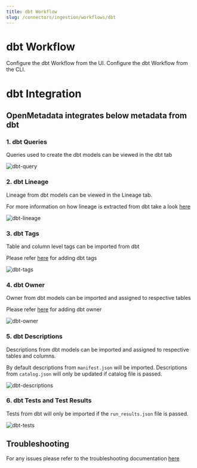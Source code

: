 ```yaml
---
title: dbt Workflow
slug: /connectors/ingestion/workflows/dbt
---
```


# dbt Workflow

<InlineCalloutContainer>
  <InlineCallout
    color="violet-70"
    icon="celebration"
    bold="dbt Workflow from UI"
    href="/connectors/ingestion/workflows/dbt/ingest-dbt-ui"
  >
    Configure the dbt Workflow from the UI.
  </InlineCallout>
  <InlineCallout
    color="violet-70"
    icon="celebration"
    bold="dbt Workflow from CLI"
    href="/connectors/ingestion/workflows/dbt/ingest-dbt-cli"
  >
    Configure the dbt Workflow from the CLI.
  </InlineCallout>
</InlineCalloutContainer>


# dbt Integration
## OpenMetadata integrates below metadata from dbt

### 1. dbt Queries
Queries used to create the dbt models can be viewed in the dbt tab

<Image src="/images/openmetadata/ingestion/workflows/dbt/dbt-features/dbt-query.webp" alt="dbt-query" caption="dbt Query"/>

### 2. dbt Lineage
Lineage from dbt models can be viewed in the Lineage tab.

For more information on how lineage is extracted from dbt take a look [here](/connectors/ingestion/workflows/dbt/ingest-dbt-lineage)

<Image src="/images/openmetadata/ingestion/workflows/dbt/dbt-features/dbt-lineage.webp" alt="dbt-lineage" caption="dbt Lineage"/>

### 3. dbt Tags
Table and column level tags can be imported from dbt

Please refer [here](/connectors/ingestion/workflows/dbt/ingest-dbt-tags) for adding dbt tags

<Image src="/images/openmetadata/ingestion/workflows/dbt/dbt-features/dbt-tags.webp" alt="dbt-tags" caption="dbt Tags"/>

### 4. dbt Owner
Owner from dbt models can be imported and assigned to respective tables

Please refer [here](/connectors/ingestion/workflows/dbt/ingest-dbt-owner) for adding dbt owner

<Image src="/images/openmetadata/ingestion/workflows/dbt/dbt-features/dbt-owner.webp" alt="dbt-owner" caption="dbt Owner"/>

### 5. dbt Descriptions
Descriptions from dbt models can be imported and assigned to respective tables and columns.

By default descriptions from `manifest.json` will be imported. Descriptions from `catalog.json` will only be updated if catalog file is passed.

<Image src="/images/openmetadata/ingestion/workflows/dbt/dbt-features/dbt-descriptions.webp" alt="dbt-descriptions" caption="dbt Descriptions"/>

### 6. dbt Tests and Test Results
Tests from dbt will only be imported if the `run_results.json` file is passed.

<Image src="/images/openmetadata/ingestion/workflows/dbt/dbt-features/dbt-tests.webp" alt="dbt-tests" caption="dbt Tests"/>

## Troubleshooting

For any issues please refer to the troubleshooting documentation [here](/connectors/ingestion/workflows/dbt/dbt-troubleshooting)